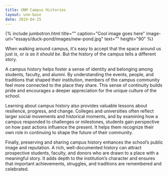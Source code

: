 ```yaml
---
title: UNM Campus Histories
layout: unm-base
date: 2019-04-25
---
```


{% include jumbotron.html
  title=""
  caption="Cool image goes here"
  image-url="essays/duck-pond/images/new-pond.jpg"
  text=""
  height="90"
%}

When walking around campus, it's easy to accept that the space around us just _is_, or _is as it should be_. But the history of the campus tells a different story.

A campus history helps foster a sense of identity and belonging among students, faculty, and alumni. By understanding the events, people, and traditions that shaped their institution, members of the campus community feel more connected to the place they share. This sense of continuity builds pride and encourages a deeper appreciation for the unique culture of the school.

Learning about campus history also provides valuable lessons about resilience, progress, and change. Colleges and universities often reflect larger social movements and historical moments, and by examining how a campus responded to challenges or milestones, students gain perspective on how past actions influence the present. It helps them recognize their own role in continuing to shape the future of their community.

Finally, preserving and sharing campus history enhances the school’s public image and reputation. A rich, well-documented history can attract prospective students, faculty, and donors who are drawn to a place with a meaningful story. It adds depth to the institution’s character and ensures that important achievements, struggles, and traditions are remembered and celebrated.